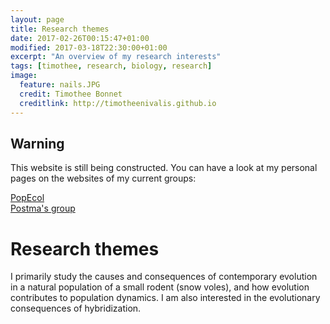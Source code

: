 ```yaml
---
layout: page
title: Research themes
date: 2017-02-26T00:15:47+01:00
modified: 2017-03-18T22:30:00+01:00
excerpt: "An overview of my research interests"
tags: [timothee, research, biology, research]
image:
  feature: nails.JPG
  credit: Timothee Bonnet
  creditlink: http://timotheenivalis.github.io
---
```


## Warning
This website is still being constructed. You can have a look at my personal pages on the websites of my current groups:


 <div markdown="0"><a href="http://www.popecol.org/team/timothee-bonnet/" class="btn btn-success">PopEcol</a></div>
 <div markdown="0"><a href="http://erikpostma.net/group.html#timothee" class="btn btn-info">Postma's group</a></div>

# Research themes

I primarily study the causes and consequences of contemporary evolution in a natural population of a small rodent (snow voles), and how evolution contributes to population dynamics.
I am also interested in the evolutionary consequences of hybridization.
